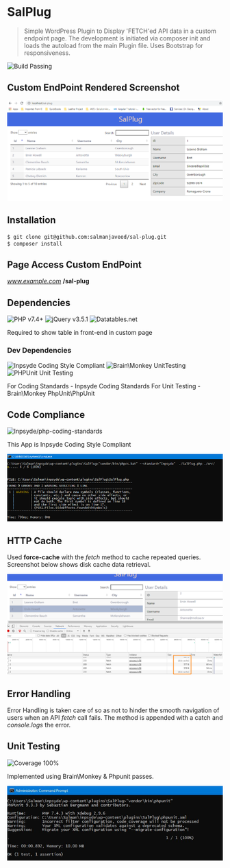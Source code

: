 # SalPlug
 > Simple WordPress Plugin to Display 'FETCH'ed API data in a custom endpoint page. The development is initiated via composer init and loads the autoload from the main Plugin file. Uses Bootstrap for responsiveness.

![Build Passing](https://img.shields.io/badge/build-passing-green)

## Custom EndPoint Rendered Screenshot
![Plugin Custom Endpoint Render](assets/images/shots/app.png)

## Installation

```
$ git clone git@github.com:salmanjaveed/sal-plug.git
$ composer install
```

## Page Access Custom EndPoint

*www.example.com* **/sal-plug**

## Dependencies

![PHP v7.4+](https://img.shields.io/badge/PHP-v7.4%2B-magenta) ![jQuery v3.5.1](https://img.shields.io/badge/jquery-v3.5.1-green) ![Datatables.net](https://img.shields.io/badge/Datatables.net-v1.10-green)

Required to show table in front-end in custom page

### Dev Dependencies
![Inpsyde Coding Style Compliant](https://img.shields.io/badge/Coding%20Standard-Inpsyde-blue) ![Brain\Monkey UnitTesting](https://img.shields.io/badge/Brain%5CMonkey-Unit%20Testing-blue) ![PHPUnit Unit Testing](https://img.shields.io/badge/PHPUnit-Unit%20Testing-blue)

For Coding Standards - Inpsyde Coding Standards
For Unit Testing -  Brain\Monkey
                    PhpUnit\PhpUnit

## Code Compliance 
![Inpsyde/php-coding-standards](https://img.shields.io/badge/Inpsyde%20Coding%20Standards-100%25-blue) 

This App is Inpsyde Coding Style Compliant

![Inpsyde Coding Style Compliant](assets/images/shots/inpsyde-coding-style-passing.png)

## HTTP Cache

Used **force-cache** with the *fetch* method to cache repeated queries. Screenshot below shows disk cache data retrieval.

![HTTP Cache Screenshot](assets/images/shots/cache.png)

## Error Handling

Error Handling is taken care of so as not to hinder the smooth navigation of users when an API *fetch* call fails. The method is appended with a catch and *console.logs* the error.


## Unit Testing
![Coverage 100%](https://img.shields.io/badge/coverage-100%25-brightgreen)

Implemented using Brain\Monkey & Phpunit passes.

![Unit Testing](assets/images/shots/testcase.jpg)
